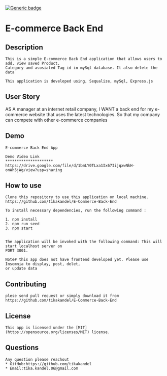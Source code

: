 
[![Generic badge](https://img.shields.io/badge/license-MIT-<COLOR>.svg)](#[MIT](https://opensource.org/licenses/MIT))
    

# E-commerce Back End
    
## Description
    This is a simple E-commerce Back End application that allows users to add, view saved Product, 
    Category and asosiated Tag id in mySql database. It also delete the data 
    
    This application is developed using, Sequalize, mySql, Express.js 
    
## User Story
   AS A manager at an internet retail company, I WANT a back end for my e-commerce website that uses 
   the latest technologies. So that my company can compete with other e-commerce companies
    
## Demo 
    E-commerce Back End App
    
    Demo Video Link
    *********************
    https://drive.google.com/file/d/1bmLY0TLxa1Ix67IijqxwNkH-onWh5jWg/view?usp=sharing
    
    

## How to use
    Clone this repository to use this application on local machine.
    https://github.com/tikakandel/E-Commerce-Back-End
    
    To install necessary dependencies, run the following command :

    1. npm install
    2. npm run seed
    3. npm start
    
    
    The application will be invoked with the following command: This will start localhost server on 
    PORT 3001.
    
    Note# this app does not have frontend developed yet. Please use Insomnia to display, post, delet,
    or update data
    
## Contributing
    plese send pull request or simply download it from
    https://github.com/tikakandel/E-Commerce-Back-End
## License
    This app is licensed under the [MIT](https://opensource.org/licenses/MIT) license.
## Questions
    Any question please reachout 
    * GitHub:https://github.com/tikakandel
    * Email:tika.kandel.06@gmail.com
      
